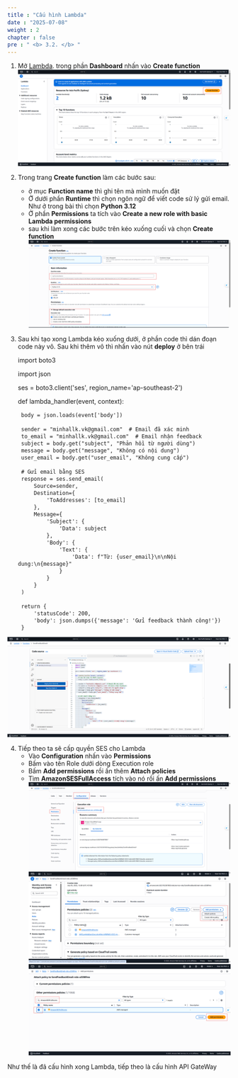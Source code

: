 ```yaml
---
title : "Cấu hình Lambda"
date : "2025-07-08"
weight : 2
chapter : false
pre : " <b> 3.2. </b> "
---
```


1. Mở [Lambda](https://ap-southeast-2.console.aws.amazon.com/lambda/home?region=ap-southeast-2#/discover). trong phần **Dashboard** nhấn vào **Create function**
![Connect](</images/SES/4.2/4.2.1.png>)

2. Trong trang **Create function** làm các bước sau:
    + ở mục **Function name** thì ghi tên mà mình muốn đặt
    + Ở dưới phần **Runtime** thì chọn ngôn ngữ để viết code sử lý gửi email. Như ở trong bài thì chọn **Python 3.12**
    + Ở phần **Permissions** ta tích vào **Create a new role with basic Lambda permissions** 
    + sau khi làm xong các bước trên kéo xuống cuối và chọn **Create function**
![Connect](</images/SES/4.2/4.2.2.png>)

3. Sau khi tạo xong Lambda kéo xuống dưới, ở phần code thì dán đoạn code này vô. Sau khi thêm vô thì nhấn vào nút **deploy** ở bên trái

    import boto3

    import json

    ses = boto3.client('ses', region_name='ap-southeast-2')

    def lambda_handler(event, context):

        body = json.loads(event['body'])

        sender = "minhallk.vk@gmail.com"  # Email đã xác minh
        to_email = "minhallk.vk@gmail.com"  # Email nhận feedback
        subject = body.get("subject", "Phản hồi từ người dùng")
        message = body.get("message", "Không có nội dung")
        user_email = body.get("user_email", "Không cung cấp")

        # Gửi email bằng SES
        response = ses.send_email(
            Source=sender,
            Destination={
                'ToAddresses': [to_email]
            },
            Message={
                'Subject': {
                    'Data': subject
                },
                'Body': {
                    'Text': {
                        'Data': f"Từ: {user_email}\n\nNội dung:\n{message}"
                    }
                }
            }
        )

        return {
            'statusCode': 200,
            'body': json.dumps({'message': 'Gửi feedback thành công!'})
        }
![Connect](</images/SES/4.2/4.2.3.png>)

4. Tiếp theo ta sẽ cấp quyền SES cho Lambda
    + Vào **Configuration** nhấn vào **Permissions**
    + Bấm vào tên Role dưới dòng Execution role
    + Bấm **Add permissions** rồi ấn thêm **Attach policies**
    + Tìm **AmazonSESFullAccess** tích vào nó rồi ấn **Add permissions**
![Connect](</images/SES/4.2/4.2.4.png>)
![Connect](</images/SES/4.2/4.2.5.png>)
![Connect](</images/SES/4.2/4.2.6.png>)

Như thế là đã cấu hình xong Lambda, tiếp theo là cấu hình API GateWay
    
